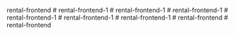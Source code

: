 rental-frontend
#   r e n t a l - f r o n t e n d - 1  
 #   r e n t a l - f r o n t e n d - 1  
 #   r e n t a l - f r o n t e n d - 1  
 #   r e n t a l - f r o n t e n d - 1  
 #   r e n t a l - f r o n t e n d - 1  
 #   r e n t a l - f r o n t e n d - 1  
 #   r e n t a l - f r o n t e n d  
 #   r e n t a l - f r o n t e n d  
 
